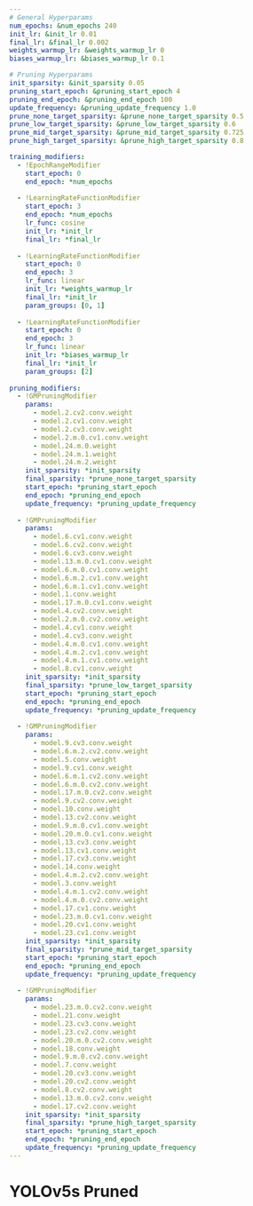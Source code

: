 ```yaml
---
# General Hyperparams
num_epochs: &num_epochs 240
init_lr: &init_lr 0.01
final_lr: &final_lr 0.002
weights_warmup_lr: &weights_warmup_lr 0
biases_warmup_lr: &biases_warmup_lr 0.1

# Pruning Hyperparams
init_sparsity: &init_sparsity 0.05
pruning_start_epoch: &pruning_start_epoch 4
pruning_end_epoch: &pruning_end_epoch 100
update_frequency: &pruning_update_frequency 1.0
prune_none_target_sparsity: &prune_none_target_sparsity 0.5
prune_low_target_sparsity: &prune_low_target_sparsity 0.6
prune_mid_target_sparsity: &prune_mid_target_sparsity 0.725
prune_high_target_sparsity: &prune_high_target_sparsity 0.8

training_modifiers:
  - !EpochRangeModifier
    start_epoch: 0
    end_epoch: *num_epochs
    
  - !LearningRateFunctionModifier
    start_epoch: 3
    end_epoch: *num_epochs
    lr_func: cosine
    init_lr: *init_lr
    final_lr: *final_lr
    
  - !LearningRateFunctionModifier
    start_epoch: 0
    end_epoch: 3
    lr_func: linear
    init_lr: *weights_warmup_lr
    final_lr: *init_lr
    param_groups: [0, 1]
    
  - !LearningRateFunctionModifier
    start_epoch: 0
    end_epoch: 3
    lr_func: linear
    init_lr: *biases_warmup_lr
    final_lr: *init_lr
    param_groups: [2]
    
pruning_modifiers:
  - !GMPruningModifier
    params:
      - model.2.cv2.conv.weight
      - model.2.cv1.conv.weight
      - model.2.cv3.conv.weight
      - model.2.m.0.cv1.conv.weight
      - model.24.m.0.weight
      - model.24.m.1.weight
      - model.24.m.2.weight
    init_sparsity: *init_sparsity
    final_sparsity: *prune_none_target_sparsity
    start_epoch: *pruning_start_epoch
    end_epoch: *pruning_end_epoch
    update_frequency: *pruning_update_frequency
        
  - !GMPruningModifier
    params:
      - model.6.cv1.conv.weight
      - model.6.cv2.conv.weight
      - model.6.cv3.conv.weight
      - model.13.m.0.cv1.conv.weight
      - model.6.m.0.cv1.conv.weight
      - model.6.m.2.cv1.conv.weight
      - model.6.m.1.cv1.conv.weight
      - model.1.conv.weight
      - model.17.m.0.cv1.conv.weight
      - model.4.cv2.conv.weight
      - model.2.m.0.cv2.conv.weight
      - model.4.cv1.conv.weight
      - model.4.cv3.conv.weight
      - model.4.m.0.cv1.conv.weight
      - model.4.m.2.cv1.conv.weight
      - model.4.m.1.cv1.conv.weight
      - model.8.cv1.conv.weight
    init_sparsity: *init_sparsity
    final_sparsity: *prune_low_target_sparsity
    start_epoch: *pruning_start_epoch
    end_epoch: *pruning_end_epoch
    update_frequency: *pruning_update_frequency
        
  - !GMPruningModifier
    params:
      - model.9.cv3.conv.weight
      - model.6.m.2.cv2.conv.weight
      - model.5.conv.weight
      - model.9.cv1.conv.weight
      - model.6.m.1.cv2.conv.weight
      - model.6.m.0.cv2.conv.weight
      - model.17.m.0.cv2.conv.weight
      - model.9.cv2.conv.weight
      - model.10.conv.weight
      - model.13.cv2.conv.weight
      - model.9.m.0.cv1.conv.weight
      - model.20.m.0.cv1.conv.weight
      - model.13.cv3.conv.weight
      - model.13.cv1.conv.weight
      - model.17.cv3.conv.weight
      - model.14.conv.weight
      - model.4.m.2.cv2.conv.weight
      - model.3.conv.weight
      - model.4.m.1.cv2.conv.weight
      - model.4.m.0.cv2.conv.weight
      - model.17.cv1.conv.weight
      - model.23.m.0.cv1.conv.weight
      - model.20.cv1.conv.weight
      - model.23.cv1.conv.weight
    init_sparsity: *init_sparsity
    final_sparsity: *prune_mid_target_sparsity
    start_epoch: *pruning_start_epoch
    end_epoch: *pruning_end_epoch
    update_frequency: *pruning_update_frequency
        
  - !GMPruningModifier
    params:
      - model.23.m.0.cv2.conv.weight
      - model.21.conv.weight
      - model.23.cv3.conv.weight
      - model.23.cv2.conv.weight
      - model.20.m.0.cv2.conv.weight
      - model.18.conv.weight
      - model.9.m.0.cv2.conv.weight
      - model.7.conv.weight
      - model.20.cv3.conv.weight
      - model.20.cv2.conv.weight
      - model.8.cv2.conv.weight
      - model.13.m.0.cv2.conv.weight
      - model.17.cv2.conv.weight
    init_sparsity: *init_sparsity
    final_sparsity: *prune_high_target_sparsity
    start_epoch: *pruning_start_epoch
    end_epoch: *pruning_end_epoch
    update_frequency: *pruning_update_frequency
---
```


# YOLOv5s Pruned
